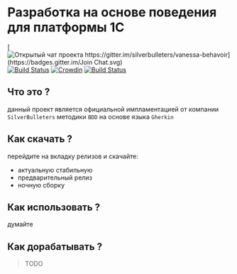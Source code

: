 # Разработка на основе поведения для платформы 1С

[![Открытый чат проекта https://gitter.im/silverbulleters/vanessa-behavoir](https://badges.gitter.im/Join Chat.svg)](https://gitter.im/silverbulleters/vanessa-behavoir?utm_source=badge&utm_medium=badge&utm_campaign=pr-badge&utm_content=badge)
[![Build Status](http://ci.silverbulleters.org/buildStatus/icon?job=Vanessa-Behavior-Develop)](http://ci.silverbulleters.org/job/Vanessa-Behavior-Develop/)
[![Crowdin](https://d322cqt584bo4o.cloudfront.net/vanessa-services/localized.svg)](https://crowdin.com/project/vanessa-services)
[![Build Status](https://travis-ci.org/silverbulleters/vanessa-behavior-new.svg?branch=develop)](https://travis-ci.org/silverbulleters/vanessa-behavior-new)

## Что это ?

данный проект является официальной импламентацией от компании `SilverBulleters` методики `BDD` на основе языка `Gherkin`

## Как скачать ?

перейдите на вкладку релизов и скачайте:

* актуальную стабильную
* предварительный релиз 
* ночную сборку


## Как использовать ?

думайте

## Как дорабатывать ?

 > TODO
